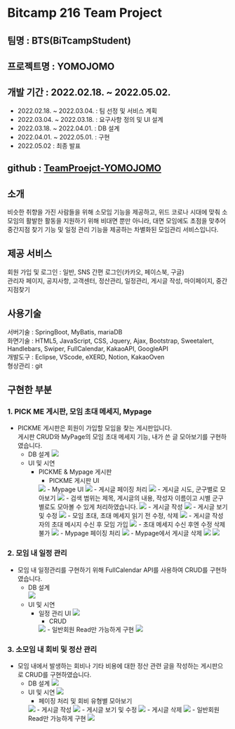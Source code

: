 # Bitcamp 216 Team Project

## 팀명 : BTS(BiTcampStudent)
## 프로젝트명 : YOMOJOMO
## 개발 기간 : 2022.02.18. ~ 2022.05.02.
  - 2022.02.18. ~ 2022.03.04. : 팀 선정 및 서비스 계획
  - 2022.03.04. ~ 2022.03.18. : 요구사항 정의 및 UI 설계 
  - 2022.03.18. ~ 2022.04.01. : DB 설계
  - 2022.04.01. ~ 2022.05.01. : 구현
  - 2022.05.02 : 최종 발표

## github : [TeamProejct-YOMOJOMO](https://github.com/findkh/TeamProejct-YOMOJOMO)

## 소개  
비슷한 취향을 가진 사람들을 위해 소모임 기능을 제공하고, 위드 코로나  시대에 맞춰 소모임의 활발한 활동을 지원하기 위해 비대면 뿐만 아니라, 대면 모임에도 초점을 맞추어 중간지점 찾기 기능 및 일정 관리 기능을 제공하는 차별화된 모임관리 서비스입니다.

## 제공 서비스   
회원 가입 및 로그인 : 일반, SNS 간편 로그인(카카오, 페이스북, 구글)  
관리자 페이지, 공지사항, 고객센터, 정산관리, 일정관리, 게시글 작성, 마이페이지, 중간지점찾기

## 사용기술   
서버기술 : SpringBoot, MyBatis, mariaDB  
화면기술 : HTML5, JavaScript, CSS, Jquery,  Ajax, Bootstrap, Sweetalert, Handlebars, Swiper, FullCalendar, KakaoAPI, GoogleAPI  
개발도구 : Eclipse, VScode, eXERD, Notion, KakaoOven  
형상관리 : git

## 구현한 부분
### 1. PICK ME 게시판, 모임 초대 메세지, Mypage  
- PICKME 게시판은 회원이 가입할 모임을 찾는 게시판입니다.   
  게시판 CRUD와 MyPage의 모임 초대 메세지 기능, 내가 쓴 글 모아보기를 구현하였습니다.
  - DB 설계
    <img src="https://user-images.githubusercontent.com/89373222/168266643-f11b2748-8c3e-45aa-a5b0-bb28aefbdaae.png"/>
  - UI 및 시연
    - PICKME & Mypage 게시판
      - PICKME 게시판 UI  
      <img src="https://user-images.githubusercontent.com/89373222/168283899-ceb8911d-fea4-4d0e-9041-0fb7e0dca5d5.png"/>   
      - Mypage UI
      <img src="https://user-images.githubusercontent.com/89373222/168288049-e324f1a3-6a21-423d-8ce6-0c85396dc361.png"/>
      - 게시글 페이징 처리
      <img src="https://user-images.githubusercontent.com/89373222/168312052-60411e1e-7b60-4e59-a19c-64ef88208736.gif"/>
      - 게시글 시도, 군구별로 모아보기  
      <img src="https://user-images.githubusercontent.com/89373222/168290802-ef8b1377-92da-4b4e-b0b1-a8483dbfc202.gif"/>
      - 검색 범위는 제목, 게시글의 내용, 작성자 이름이고 시별 군구별로도 모아볼 수 있게 처리하였습니다.  
      <img src="https://user-images.githubusercontent.com/89373222/168292178-63a395ae-78da-408c-8731-59635f432e60.gif"/>
      - 게시글 작성  
      <img src="https://user-images.githubusercontent.com/89373222/168286816-4e17bf3a-091e-4df0-a9c4-3468b992ddbf.gif"/>  
      - 게시글 보기 및 수정  
      <img src="https://user-images.githubusercontent.com/89373222/168287558-9211e81f-13bf-4cf3-bf69-ecc7399ef2fd.gif"/>
      - 모임 초대, 초대 메세지 읽기 전 수정, 삭제  
      <img src="https://user-images.githubusercontent.com/89373222/168293497-f50d564f-7ac1-4af1-9d70-3afc6898a77d.gif"/>  
      - 게시글 작성자의 초대 메시지 수신 후 모임 가입
      <img src="https://user-images.githubusercontent.com/89373222/168295919-be28adb5-66a5-4801-8314-d66edf0f527b.gif"/>  
      - 초대 메세지 수신 후엔 수정 삭제 불가
      <img src="https://user-images.githubusercontent.com/89373222/168296442-3ade978d-4a9e-43c2-9f22-a797b5d9d1fc.gif"/>  
      - Mypage 페이징 처리
      <img src="https://user-images.githubusercontent.com/89373222/168297196-14caa295-4132-447e-96b1-d41214bf2bc3.gif"/>  
      - Mypage에서 게시글 삭제
      <img src="https://user-images.githubusercontent.com/89373222/168298618-de5b12ae-f3c8-4a24-8dd6-af15283aa57a.gif"/>
      <img src="https://user-images.githubusercontent.com/89373222/168300382-5f8ce676-0c2d-49b9-8e2e-4a6bb21c6b17.gif"/>  
### 2. 모임 내 일정 관리
- 모임 내 일정관리를 구현하기 위해 FullCalendar API를 사용하여 CRUD를 구현하였습니다.
  - DB 설계  
    <img src="https://user-images.githubusercontent.com/89373222/168312825-65c863df-7ee0-40d4-9cce-be4c3b457434.png"/>
  - UI 및 시연
    - 일정 관리 UI
      <img src="https://user-images.githubusercontent.com/89373222/168301043-3d85d180-ee11-4b60-bc7b-417f3f15af73.png"/>
      - CRUD  
      <img src="https://user-images.githubusercontent.com/89373222/168301775-590bdb8c-46ce-4c2c-bfbe-1bf029690d20.gif"/>
      - 일반회원 Read만 가능하게 구현
      <img src="https://user-images.githubusercontent.com/89373222/168309680-26678b9b-8739-4f0e-a030-3d93b6b5b091.gif"/>
### 3. 소모임 내 회비 및 정산 관리
- 모임 내에서 발생하는 회비나 기타 비용에 대한 정산 관련 글을 작성하는 게시판으로 CRUD를 구현하였습니다.
  - DB 설계
    <img src="https://user-images.githubusercontent.com/89373222/168313458-41b4b515-4b36-46d5-a6ed-d26977469792.png"/>  
  - UI 및 시연
    <img src="https://user-images.githubusercontent.com/89373222/168304011-586c0225-3e3c-49b0-861a-6883f6a0fe2e.png"/>  
    - 페이징 처리 및 회비 유형별 모아보기
    <img src="https://user-images.githubusercontent.com/89373222/168305220-36490f0d-8a4f-4469-8897-9a07be2bb9d4.gif"/>
    - 게시글 작성  
    <img src="https://user-images.githubusercontent.com/89373222/168306200-08bca125-35fc-4147-b1cc-e66490cc21a0.gif"/>
    - 게시글 보기 및 수정  
    <img src="https://user-images.githubusercontent.com/89373222/168307472-b2cbb4c8-964a-4f80-a654-1ba620f6959c.gif"/>
    - 게시글 삭제  
    <img src="https://user-images.githubusercontent.com/89373222/168308237-f9a2e872-beac-4d61-aca1-8c2b442441c9.gif"/>
    - 일반회원 Read만 가능하게 구현  
    <img src="https://user-images.githubusercontent.com/89373222/168311348-1a045792-efe6-4c36-84a9-9f0479f3b013.gif"/>